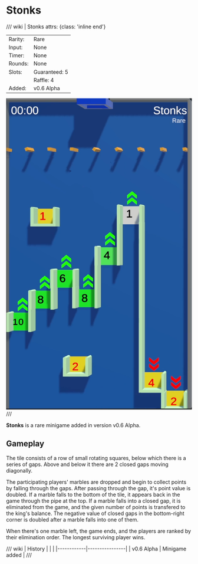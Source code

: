 # Stonks

/// wiki | Stonks
    attrs: {class: 'inline end'}

|         |               |
|---------|---------------|
| Rarity: | Rare          |
| Input:  | None          |
| Timer:  | None          |
| Rounds: | None          |
| Slots:  | Guaranteed: 5 |
|         | Raffle: 4     |
| Added:  | v0.6 Alpha    |

![stonks](../../assets/images/minigames/stonks.png)
///

**Stonks** is a rare minigame added in version v0.6 Alpha.

## Gameplay

The tile consists of a row of small rotating squares, below which there is a series of gaps. Above and below it there are 2 closed gaps moving diagonally.

The participating players' marbles are dropped and begin to collect points by falling through the gaps. After passing through the gap, it's point value is doubled. If a marble falls to the bottom of the tile, it appears back in the game through the pipe at the top. If a marble falls into a closed gap, it is eliminated from the game, and the given number of points is transfered to the king's balance. The negative value of closed gaps in the bottom-right corner is doubled after a marble falls into one of them.

When there's one marble left, the game ends, and the players are ranked by their elimination order. The longest surviving player wins.

/// wiki | History
|            |                |
|------------|----------------|
| v0.6 Alpha | Minigame added |
///

